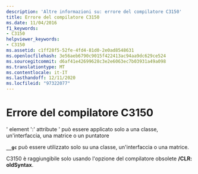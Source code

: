 ```yaml
---
description: 'Altre informazioni su: errore del compilatore C3150'
title: Errore del compilatore C3150
ms.date: 11/04/2016
f1_keywords:
- C3150
helpviewer_keywords:
- C3150
ms.assetid: c1ff28f5-52fe-4fd4-81d0-2e0ad8548631
ms.openlocfilehash: 3e56aeb6790c9015f422413ac94aa9dc629ce524
ms.sourcegitcommit: d6af41e42699628c3e2e6063ec7b03931a49a098
ms.translationtype: MT
ms.contentlocale: it-IT
ms.lasthandoff: 12/11/2020
ms.locfileid: "97322077"
---
```

# <a name="compiler-error-c3150"></a>Errore del compilatore C3150

' element ':' attribute ' può essere applicato solo a una classe, un'interfaccia, una matrice o un puntatore

**`__gc`** può essere utilizzato solo su una classe, un'interfaccia o una matrice.

C3150 è raggiungibile solo usando l'opzione del compilatore obsolete **/CLR: oldSyntax**.
